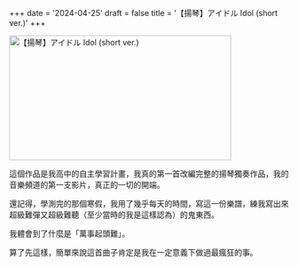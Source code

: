+++
date = '2024-04-25'
draft = false
title = '【揚琴】アイドル Idol (short ver.)'
+++

<a href="https://youtu.be/D3Sl6DqqDM8">
  <img src="/img/video_thumbnails/idol.jpg" alt="【揚琴】アイドル Idol (short ver.)" width="400" height="225">
</a> 


這個作品是我高中的自主學習計畫，我真的第一首改編完整的揚琴獨奏作品，我的音樂頻道的第一支影片，真正的一切的開端。

還記得，學測完的那個寒假，我用了幾乎每天的時間，寫這一份樂譜，練我寫出來超級難彈又超級難聽（至少當時的我是這樣認為）的鬼東西。

我體會到了什麼是「萬事起頭難」。

算了先這樣，簡單來說這首曲子肯定是我在一定意義下做過最瘋狂的事。
